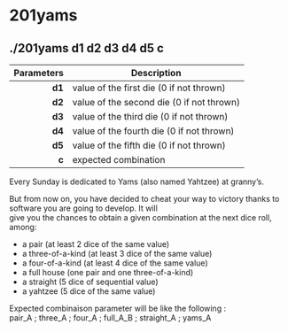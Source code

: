 201yams
=========

./201yams d1 d2 d3 d4 d5 c
---------------------------

| Parameters | Description                               |
| ---------: | ----------------------------------------- |
| **d1**     | value of the first die (0 if not thrown)  |
| **d2**     | value of the second die (0 if not thrown) |
| **d3**     | value of the third die (0 if not thrown)  |
| **d4**     | value of the fourth die (0 if not thrown) |
| **d5**     | value of the fifth die (0 if not thrown)  |
| **c**      | expected combination                      |

Every Sunday is dedicated to Yams (also named Yahtzee) at granny’s.  

But from now on, you have decided to cheat your way to victory thanks to software you are going to develop. It will  
give you the chances to obtain a given combination at the next dice roll, among:  
-  a pair (at least 2 dice of the same value)
-  a three-of-a-kind (at least 3 dice of the same value)
-  a four-of-a-kind (at least 4 dice of the same value)
-  a full house (one pair and one three-of-a-kind)
-  a straight (5 dice of sequential value)
-  a yahtzee (5 dice of the same value)  

Expected combinaison parameter will be like the following :  
pair_A ; three_A ; four_A ; full_A_B ; straight_A ; yams_A